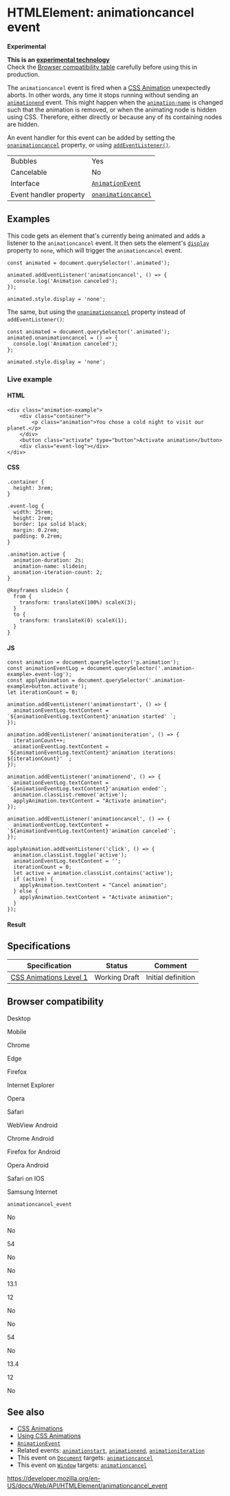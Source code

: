 # HTMLElement: animationcancel event

**Experimental**

**This is an [experimental technology](https://developer.mozilla.org/en-US/docs/MDN/Guidelines/Conventions_definitions#experimental)**  
Check the [Browser compatibility table](#browser_compatibility) carefully before using this in production.

The `animationcancel` event is fired when a [CSS Animation](https://developer.mozilla.org/en-US/docs/Web/CSS/CSS_Animations) unexpectedly aborts. In other words, any time it stops running without sending an [`animationend`](animationend_event) event. This might happen when the [`animation-name`](https://developer.mozilla.org/en-US/docs/Web/CSS/animation-name) is changed such that the animation is removed, or when the animating node is hidden using CSS. Therefore, either directly or because any of its containing nodes are hidden.

An event handler for this event can be added by setting the [`onanimationcancel`](../globaleventhandlers/onanimationcancel) property, or using [`addEventListener()`](../eventtarget/addeventlistener).

<table><tbody><tr class="odd"><td>Bubbles</td><td>Yes</td></tr><tr class="even"><td>Cancelable</td><td>No</td></tr><tr class="odd"><td>Interface</td><td><a href="../animationevent"><code>AnimationEvent</code></a></td></tr><tr class="even"><td>Event handler property</td><td><a href="../globaleventhandlers/onanimationcancel"><code>onanimationcancel</code></a></td></tr></tbody></table>

## Examples

This code gets an element that's currently being animated and adds a listener to the `animationcancel` event. It then sets the element's [`display`](https://developer.mozilla.org/en-US/docs/Web/CSS/display) property to `none`, which will trigger the `animationcancel` event.

    const animated = document.querySelector('.animated');

    animated.addEventListener('animationcancel', () => {
      console.log('Animation canceled');
    });

    animated.style.display = 'none';

The same, but using the [`onanimationcancel`](../globaleventhandlers/onanimationcancel) property instead of `addEventListener()`:

    const animated = document.querySelector('.animated');
    animated.onanimationcancel = () => {
      console.log('Animation canceled');
    };

    animated.style.display = 'none';

### Live example

#### HTML

    <div class="animation-example">
        <div class="container">
            <p class="animation">You chose a cold night to visit our planet.</p>
        </div>
        <button class="activate" type="button">Activate animation</button>
        <div class="event-log"></div>
    </div>

#### CSS

    .container {
      height: 3rem;
    }

    .event-log {
      width: 25rem;
      height: 2rem;
      border: 1px solid black;
      margin: 0.2rem;
      padding: 0.2rem;
    }

    .animation.active {
      animation-duration: 2s;
      animation-name: slidein;
      animation-iteration-count: 2;
    }

    @keyframes slidein {
      from {
        transform: translateX(100%) scaleX(3);
      }
      to {
        transform: translateX(0) scaleX(1);
      }
    }

#### JS

    const animation = document.querySelector('p.animation');
    const animationEventLog = document.querySelector('.animation-example>.event-log');
    const applyAnimation = document.querySelector('.animation-example>button.activate');
    let iterationCount = 0;

    animation.addEventListener('animationstart', () => {
      animationEventLog.textContent = `${animationEventLog.textContent}'animation started' `;
    });

    animation.addEventListener('animationiteration', () => {
      iterationCount++;
      animationEventLog.textContent = `${animationEventLog.textContent}'animation iterations: ${iterationCount}' `;
    });

    animation.addEventListener('animationend', () => {
      animationEventLog.textContent = `${animationEventLog.textContent}'animation ended'`;
      animation.classList.remove('active');
      applyAnimation.textContent = "Activate animation";
    });

    animation.addEventListener('animationcancel', () => {
      animationEventLog.textContent = `${animationEventLog.textContent}'animation canceled'`;
    });

    applyAnimation.addEventListener('click', () => {
      animation.classList.toggle('active');
      animationEventLog.textContent = '';
      iterationCount = 0;
      let active = animation.classList.contains('active');
      if (active) {
        applyAnimation.textContent = "Cancel animation";
      } else {
        applyAnimation.textContent = "Activate animation";
      }
    });

#### Result

## Specifications

<table><thead><tr class="header"><th>Specification</th><th>Status</th><th>Comment</th></tr></thead><tbody><tr class="odd"><td><a href="https://drafts.csswg.org/css-animations-1/#eventdef-animationevent-animationcancel">CSS Animations Level 1</a></td><td><span class="spec-wd">Working Draft</span></td><td>Initial definition</td></tr></tbody></table>

## Browser compatibility

Desktop

Mobile

Chrome

Edge

Firefox

Internet Explorer

Opera

Safari

WebView Android

Chrome Android

Firefox for Android

Opera Android

Safari on IOS

Samsung Internet

`animationcancel_event`

No

No

54

No

No

13.1

12

No

No

54

No

13.4

12

No

## See also

- [CSS Animations](https://developer.mozilla.org/en-US/docs/Web/CSS/CSS_Animations)
- [Using CSS Animations](https://developer.mozilla.org/en-US/docs/Web/CSS/CSS_Animations/Using_CSS_animations)
- [`AnimationEvent`](../animationevent)
- Related events: [`animationstart`](animationstart_event), [`animationend`](animationend_event), [`animationiteration`](animationiteration_event)
- This event on [`Document`](../document) targets: [`animationcancel`](../document/animationcancel_event)
- This event on [`Window`](../window) targets: [`animationcancel`](../window/animationcancel_event)

<a href="https://developer.mozilla.org/en-US/docs/Web/API/HTMLElement/animationcancel_event" class="_attribution-link">https://developer.mozilla.org/en-US/docs/Web/API/HTMLElement/animationcancel_event</a>

